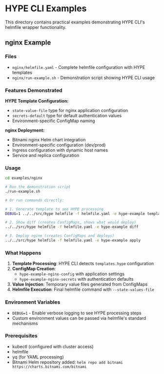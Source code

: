 # HYPE CLI Examples

This directory contains practical examples demonstrating HYPE CLI's helmfile wrapper functionality.

## nginx Example

### Files
- `nginx/helmfile.yaml` - Complete helmfile configuration with HYPE templates
- `nginx/run-example.sh` - Demonstration script showing HYPE CLI usage

### Features Demonstrated

**HYPE Template Configuration:**
- `state-value-file` type for nginx application configuration
- `secrets-default` type for default authentication values
- Environment-specific ConfigMap naming

**nginx Deployment:**
- Bitnami nginx Helm chart integration
- Environment-specific configuration (dev/prod)
- Ingress configuration with dynamic host names
- Service and replica configuration

### Usage

```bash
cd examples/nginx

# Run the demonstration script
./run-example.sh

# Or run commands directly:

# 1. Generate template to see HYPE processing
DEBUG=1 ../../src/hype helmfile -f helmfile.yaml -e hype-example template

# 2. Show diff (creates ConfigMaps, shows what would deploy)
../../src/hype helmfile -f helmfile.yaml -e hype-example diff

# 3. Deploy nginx (creates ConfigMaps and deploys)
../../src/hype helmfile -f helmfile.yaml -e hype-example apply
```

### What Happens

1. **Template Processing**: HYPE CLI detects `templates.hype` configuration
2. **ConfigMap Creation**: 
   - `hype-example-nginx-config` with application settings
   - `hype-example-nginx-secrets` with authentication defaults
3. **Value Injection**: Temporary value files generated from ConfigMaps
4. **Helmfile Execution**: Final helmfile command with `--state-values-file`

### Environment Variables

- `DEBUG=1` - Enable verbose logging to see HYPE processing steps
- Custom environment values can be passed via helmfile's standard mechanisms

### Prerequisites

- kubectl (configured with cluster access)
- helmfile
- yq (for YAML processing)
- Bitnami Helm repository added: `helm repo add bitnami https://charts.bitnami.com/bitnami`
